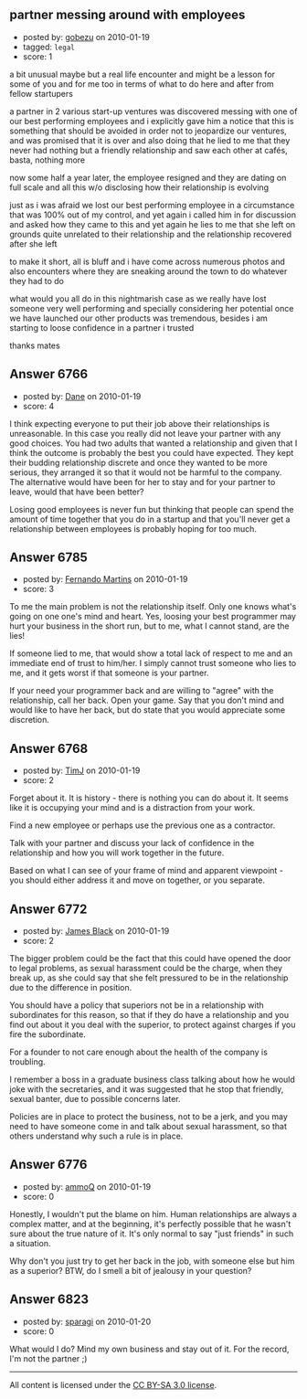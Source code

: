 ## partner messing around with employees

- posted by: [gobezu](https://stackexchange.com/users/-1/2271-gobezu) on 2010-01-19
- tagged: `legal`
- score: 1

a bit unusual maybe but a real life encounter and might be a lesson for some of you and for me too in terms of what to do here and after from fellow startupers

a partner in 2 various start-up ventures was discovered messing with one of our best performing employees and i explicitly gave him a notice that this is something that should be avoided in order not to jeopardize our ventures, and was promised that it is over and also doing that he lied to me that they never had nothing but a friendly relationship and saw each other at cafés, basta, nothing more

now some half a year later, the employee resigned and they are dating on full scale and all this w/o disclosing how their relationship is evolving

just as i was afraid we lost our best performing employee in a circumstance that was 100% out of my control, and yet again i called him in for discussion and asked how they came to this and yet again he lies to me that she left on grounds quite unrelated to their relationship and the relationship recovered after she left

to make it short, all is bluff and i have come across numerous photos and also encounters where they are sneaking around the town to do whatever they had to do

what would you all do in this nightmarish case as we really have lost someone very well performing and specially considering her potential once we have launched our other products was tremendous, besides i am starting to loose confidence in a partner i trusted

thanks mates


## Answer 6766

- posted by: [Dane](https://stackexchange.com/users/-1/1441-dane) on 2010-01-19
- score: 4

I think expecting everyone to put their job above their relationships is unreasonable.  In this case you really did not leave your partner with any good choices.  You had two adults that wanted a relationship and given that I think the outcome is probably the best you could have expected.  They kept their budding relationship discrete and once they wanted to be more serious, they arranged it so that it would not be harmful to the company.  The alternative would have been for her to stay and for your partner to leave, would that have been better?

Losing good employees is never fun but thinking that people can spend the amount of time together that you do in a startup and that you'll never get a relationship between employees is probably hoping for too much.


## Answer 6785

- posted by: [Fernando Martins](https://stackexchange.com/users/-1/1778-fernando-martins) on 2010-01-19
- score: 3

To me the main problem is not the relationship itself. Only one knows what's going on one one's mind and heart.
Yes, loosing your best programmer may hurt your business in the short run, but to me, what I cannot stand, are the lies!

If someone lied to me, that would show a total lack of respect to me and an immediate end of trust to him/her. I simply cannot trust someone who lies to me, and it gets worst if that someone is your partner.

If your need your programmer back and are willing to "agree" with the relationship, call her back. Open your game. Say that you don't mind and would like to have her back, but do state that you would appreciate some discretion.


## Answer 6768

- posted by: [TimJ](https://stackexchange.com/users/-1/1172-timj) on 2010-01-19
- score: 2

Forget about it.  It is history - there is nothing you can do about it.  It seems like it is occupying your mind and is a distraction from your work.

Find a new employee or perhaps use the previous one as a contractor.

Talk with your partner and discuss your lack of confidence in the relationship and how you will work together in the future.

Based on what I can see of your frame of mind and apparent viewpoint - you should either address it and move on together, or you separate. 




## Answer 6772

- posted by: [James Black](https://stackexchange.com/users/-1/1074-james-black) on 2010-01-19
- score: 2

The bigger problem could be the fact that this could have opened the door to legal problems, as sexual harassment could be the charge, when they break up, as she could say that she felt pressured to be in the relationship due to the difference in position.

You should have a policy that superiors not be in a relationship with subordinates for this reason, so that if they do have a relationship and you find out about it you deal with the superior, to protect against charges if you fire the subordinate.  

For a founder to not care enough about the health of the company is troubling.

I remember a boss in a graduate business class talking about how he would joke with the secretaries, and it was suggested that he stop that friendly, sexual banter, due to possible concerns later.

Policies are in place to protect the business, not to be a jerk, and you may need to have someone come in and talk about sexual harassment, so that others understand why such a rule is in place.


## Answer 6776

- posted by: [ammoQ](https://stackexchange.com/users/-1/1685-ammoq) on 2010-01-19
- score: 0

Honestly, I wouldn't put the blame on him. Human relationships are always a complex matter, and at the beginning, it's perfectly possible that he wasn't sure about the true nature of it. It's only normal to say "just friends" in such a situation.

Why don't you just try to get her back in the job, with someone else but him as a superior? BTW, do I smell a bit of jealousy in your question?


## Answer 6823

- posted by: [sparagi](https://stackexchange.com/users/-1/2117-sparagi) on 2010-01-20
- score: 0

What would I do?  Mind my own business and stay out of it.  For the record, I'm not the partner ;)



---

All content is licensed under the [CC BY-SA 3.0 license](https://creativecommons.org/licenses/by-sa/3.0/).
